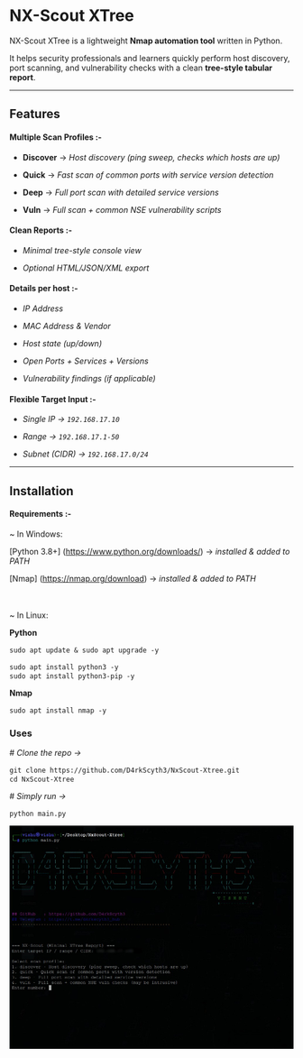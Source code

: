 # NX-Scout XTree



NX-Scout XTree is a lightweight __Nmap automation tool__ written in Python.  

It helps security professionals and learners quickly perform host discovery, port scanning, and vulnerability checks with a clean __tree-style tabular report__.


---



## Features

#### Multiple Scan Profiles :-

* **Discover** -> *Host discovery (ping sweep, checks which hosts are up)*  

* **Quick** -> *Fast scan of common ports with service version detection*  

* **Deep** -> *Full port scan with detailed service versions* 

* **Vuln** -> *Full scan + common NSE vulnerability scripts*  
  
#### Clean Reports :-

* *Minimal tree-style console view*

* *Optional HTML/JSON/XML export*

#### Details per host :- 

- *IP Address*  

- *MAC Address \& Vendor*  

- *Host state (up/down)*  

- *Open Ports + Services + Versions*  

- *Vulnerability findings (if applicable)*  



#### Flexible Target Input :-

- *Single IP → `192.168.17.10`*  

- *Range → `192.168.17.1-50`*  

- *Subnet (CIDR) → `192.168.17.0/24`*  



---



## Installation



#### Requirements :-

\~ In Windows:

\[Python 3.8+] (https://www.python.org/downloads/) -> *installed \& added to PATH*

\[Nmap] (https://nmap.org/download) -> *installed \& added to PATH*

<br><br>
\~ In Linux:

**Python**
```
sudo apt update & sudo apt upgrade -y
```
```
sudo apt install python3 -y
sudo apt install python3-pip -y
```
**Nmap**
```
sudo apt install nmap -y
```
### Uses

\# *Clone the repo ->*  
```
git clone https://github.com/D4rkScyth3/NxScout-Xtree.git
cd NxScout-Xtree
```

\# *Simply run ->*
```
python main.py
```

![NxScout-Xtree](assets/nxscout-xtree.jpg)





